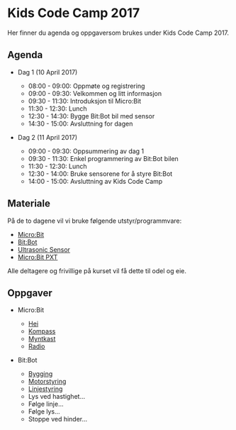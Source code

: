 # Kids Code Camp 2017

Her finner du agenda og oppgaversom brukes under Kids Code Camp 2017.

## Agenda

* Dag 1 (10 April 2017)
  - 08:00 - 09:00: Oppmøte og registrering
  - 09:00 - 09:30: Velkommen og litt informasjon
  - 09:30 - 11:30: Introduksjon til Micro:Bit
  - 11:30 - 12:30: Lunch
  - 12:30 - 14:30: Bygge Bit:Bot bil med sensor
  - 14:30 - 15:00: Avsluttning for dagen

* Dag 2 (11 April 2017)
  - 09:00 - 09:30: Oppsummering av dag 1
  - 09:30 - 11:30: Enkel programmering av Bit:Bot bilen
  - 11:30 - 12:30: Lunch
  - 12:30 - 14:00: Bruke sensorene for å styre Bit:Bot
  - 14:00 - 15:00: Avsluttning av Kids Code Camp

## Materiale

På de to dagene vil vi bruke følgende utstyr/programmvare:

* [Micro:Bit](http://microbit.org/)
* [Bit:Bot](https://4tronix.co.uk/store/index.php?rt=product/product&path=91&product_id=588)
* [Ultrasonic Sensor](https://4tronix.co.uk/store/index.php?rt=product/product&path=91&product_id=595)
* [Micro:Bit PXT](https://pxt.microbit.org/?lang=no)

Alle deltagere og frivillige på kurset vil få dette til odel og eie.

## Oppgaver

* Micro:Bit
  - [Hei](microbit/hello/index.md)
  - [Kompass](microbit/compass/index.md)
  - [Myntkast](microbit/coin-toss/index.md)
  - [Radio](microbit/radio/index.md)

* Bit:Bot
  - [Bygging](bitbot/assembly.md)
  - [Motorstyring](bitbot/motor/index.md)
  - [Linjestyring](bitbot/line/index.md)
  - Lys ved hastighet...
  - Følge linje...
  - Følge lys...
  - Stoppe ved hinder...
